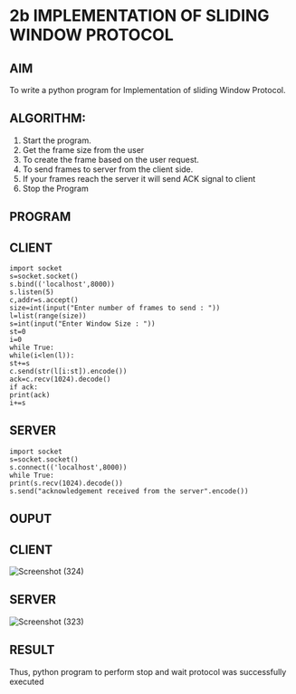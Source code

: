 # 2b IMPLEMENTATION OF SLIDING WINDOW PROTOCOL
## AIM
To write a python program for Implementation of sliding Window Protocol.
## ALGORITHM:
1. Start the program.
2. Get the frame size from the user
3. To create the frame based on the user request.
4. To send frames to server from the client side.
5. If your frames reach the server it will send ACK signal to client
6. Stop the Program
## PROGRAM
## CLIENT
```
import socket
s=socket.socket()
s.bind(('localhost',8000))
s.listen(5)
c,addr=s.accept()
size=int(input("Enter number of frames to send : "))
l=list(range(size))
s=int(input("Enter Window Size : "))
st=0
i=0
while True:
while(i<len(l)):
st+=s
c.send(str(l[i:st]).encode())
ack=c.recv(1024).decode()
if ack:
print(ack)
i+=s
```

## SERVER
```
import socket
s=socket.socket()
s.connect(('localhost',8000))
while True:
print(s.recv(1024).decode())
s.send("acknowledgement received from the server".encode())
```
## OUPUT
## CLIENT
![Screenshot (324)](https://github.com/user-attachments/assets/5f76115a-92b8-472f-b89c-b8b0e9d8528b)

## SERVER
![Screenshot (323)](https://github.com/user-attachments/assets/553a771b-191c-407a-8d80-d6b0bf80e466)



## RESULT
Thus, python program to perform stop and wait protocol was successfully executed
